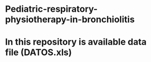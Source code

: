 # Pediatric-respiratory-physiotherapy-in-bronchiolitis
# In this repository is available data file (DATOS.xls)
